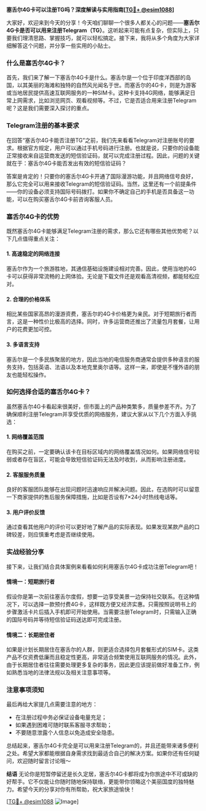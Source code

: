 **塞舌尔4G卡可以注册TG吗？深度解读与实用指南[[TG💪+ @esim1088](https://t.me/s/esim1088)]**

大家好，欢迎来到今天的分享！今天咱们聊聊一个很多人都关心的问题——**塞舌尔4G卡是否可以用来注册Telegram（TG）**。这听起来可能有点复杂，但实际上，只要我们理清思路、掌握技巧，就可以轻松搞定。接下来，我将从多个角度为大家详细解答这个问题，并分享一些实用的小贴士。

### 什么是塞舌尔4G卡？

首先，我们来了解一下塞舌尔4G卡是什么。塞舌尔是一个位于印度洋西部的岛国，以其美丽的海滩和独特的自然风光闻名于世。而塞舌尔的4G卡，则是为游客或当地居民提供高速互联网服务的一种SIM卡。这种卡支持4G网络，能够满足日常上网需求，比如浏览网页、观看视频等。不过，它是否适合用来注册Telegram呢？这是我们需要深入探讨的重点。

### Telegram注册的基本要求

在回答“塞舌尔4G卡能否注册TG”之前，我们先来看看Telegram对注册账号的要求。根据官方规定，用户可以通过手机号码进行注册。也就是说，只要你的设备能正常接收来自运营商发送的短信验证码，就可以完成注册过程。因此，问题的关键就在于：塞舌尔4G卡能否发出有效的短信验证码？

答案是肯定的！只要你的塞舌尔4G卡开通了国际漫游功能，并且网络信号良好，那么它完全可以用来接收Telegram的短信验证码。当然，这里还有一个前提条件——你的设备必须支持国际号码拨打。如果你不确定自己的手机是否具备这一功能，可以在购买塞舌尔4G卡前咨询客服人员。

### 塞舌尔4G卡的优势

既然塞舌尔4G卡能够满足Telegram注册的需求，那么它还有哪些其他优势呢？以下几点值得重点关注：

#### 1. 高速稳定的网络连接
塞舌尔作为一个旅游胜地，其通信基础设施建设相对完善。因此，使用当地的4G卡可以获得非常流畅的上网体验。无论是下载文件还是观看高清视频，都能轻松应对。

#### 2. 合理的价格体系
相比某些国家高昂的漫游资费，塞舌尔的4G卡价格更为亲民。对于短期旅行者而言，这是一种性价比极高的选择。同时，许多运营商还推出了流量包月套餐，让用户的花费更加可控。

#### 3. 多语言支持
塞舌尔是一个多民族聚居的地方，因此当地的电信服务商通常会提供多种语言的服务支持，包括英语、法语以及本地克里奥尔语等。这样一来，即使是不懂外语的朋友也能轻松操作。

### 如何选择合适的塞舌尔4G卡？

虽然塞舌尔4G卡看起来很美好，但市面上的产品种类繁多，质量参差不齐。为了确保顺利注册Telegram并享受优质的网络服务，建议大家从以下几个方面入手挑选：

#### 1. 网络覆盖范围
在购买之前，一定要确认该卡在目标区域内的网络覆盖情况如何。如果网络信号较弱或者存在盲区，可能会导致短信验证码无法及时收到，从而影响注册进度。

#### 2. 客服服务质量
良好的客服团队能够在出现问题时迅速响应并解决问题。因此，在选购时可以留意一下商家提供的售后服务保障措施，比如是否设有7×24小时热线电话等。

#### 3. 用户评价反馈
通过查看其他用户的评价可以更好地了解产品的实际表现。如果发现某款产品的口碑较差，则应慎重考虑是否继续使用。

### 实战经验分享

接下来，让我们结合具体案例来看看如何利用塞舌尔4G卡成功注册Telegram吧！

#### 情境一：短期旅行者
假设你是第一次前往塞舌尔度假，想要一边享受美景一边保持社交联系。在这种情况下，可以选择一款预付费4G卡，这样既方便又经济实惠。只需按照说明书上的步骤激活卡片后插入手机即可开始使用。当需要注册Telegram时，只需输入正确的国际号码并等待短信验证码送达即可完成注册。

#### 情境二：长期居住者
如果是计划长期居住在塞舌尔的人群，则更适合选择包月套餐形式的SIM卡。这类产品不仅资费低廉而且稳定性更高，非常适合频繁使用互联网服务的情况。此外，由于长期居住者往往需要处理更多复杂的事务，因此更应该提前做好准备工作，例如熟悉当地的法律法规以及相关注意事项等。

### 注意事项须知

最后再给大家提几点需要注意的地方：
- 在注册过程中务必保证设备电量充足；
- 如果遇到困难可随时联系客服寻求帮助；
- 不要随意泄露个人信息以免造成安全隐患。

总结起来，塞舌尔4G卡完全是可以用来注册Telegram的，并且还能带来诸多便利之处。希望大家都能根据自身需求找到最适合自己的解决方案。如果你还有任何疑问，欢迎随时留言讨论哦～

**结语**
无论你是短暂停留还是长久定居，塞舌尔4G卡都将成为你旅途中不可或缺的好帮手。它不仅能让你随时随地保持联络，更能带你领略这个美丽国度的独特魅力。希望今天的分享对你有所帮助，祝大家旅途愉快！

[[TG💪+ @esim1088](https://t.me/s/esim1088) ![Image](https://i.postimg.cc/4NQfJmqS/Snipaste-2025-05-13-00-14-12.png)]